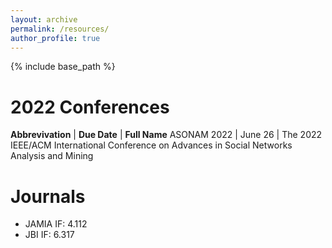 ```yaml
---
layout: archive
permalink: /resources/
author_profile: true
---
```


{% include base_path %}

2022 Conferences 
======
__Abbrevivation__ | __Due Date__ | __Full Name__
ASONAM 2022 | June 26 | The 2022 IEEE/ACM International Conference on Advances in Social Networks Analysis and Mining


Journals
======
* JAMIA IF: 4.112
* JBI IF: 6.317
